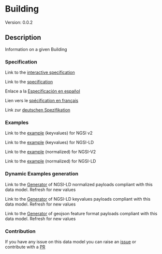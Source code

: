 # Building
Version: 0.0.2

## Description 

Information on a given Building
### Specification

Link to the [interactive specification](https://swagger.lab.fiware.org/?url=https://github.com/smart-data-models/dataModel.Building/blob/master/Building/swagger.yaml)

Link to the [specification](https://github.com/smart-data-models/dataModel.Building/blob/master/Building/doc/spec.md)

Enlace a la [Especificación en español](https://github.com/smart-data-models/dataModel.Building/blob/master/Building/doc/spec_ES.md)

Lien vers le [spécification en français](https://github.com/smart-data-models/dataModel.Building/blob/master/Building/doc/spec_FR.md)

Link zur [deutschen Spezifikation](https://github.com/smart-data-models/dataModel.Building/blob/master/Building/doc/spec_DE.md)
### Examples

Link to the [example](https://github.com/smart-data-models/dataModel.Building/blob/master/Building/examples/example.json) (keyvalues) for NGSI v2

Link to the [example](https://github.com/smart-data-models/dataModel.Building/blob/master/Building/examples/example.jsonld) (keyvalues) for NGSI-LD

Link to the [example](https://github.com/smart-data-models/dataModel.Building/blob/master/Building/examples/example-normalized.json) (normalized) for NGSI-V2

Link to the [example](https://github.com/smart-data-models/dataModel.Building/blob/master/Building/examples/example-normalized.jsonld) (normalized) for NGSI-LD
### Dynamic Examples generation

Link to the [Generator](https://smartdatamodels.org/extra/ngsi-ld_generator.php?schemaUrl=https://raw.githubusercontent.com/smart-data-models/dataModel.Building/master/Building/schema.json&email=info@smartdatamodels.org) of NGSI-LD normalized payloads compliant with this data model. Refresh for new values

Link to the [Generator](https://smartdatamodels.org/extra/ngsi-ld_generator_keyvalues.php?schemaUrl=https://raw.githubusercontent.com/smart-data-models/dataModel.Building/master/Building/schema.json&email=info@smartdatamodels.org) of NGSI-LD keyvalues payloads compliant with this data model. Refresh for new values

Link to the [Generator](https://smartdatamodels.org/extra/geojson_features_generator_v1.0.php?schemaUrl=https://raw.githubusercontent.com/smart-data-models/dataModel.Building/master/Building/schema.json&email=info@smartdatamodels.org) of geojson feature format payloads compliant with this data model. Refresh for new values
### Contribution

 If you have any issue on this data model you can raise an [issue](https://github.com/smart-data-models/dataModel.Building/issues)  or contribute with a [PR](https://github.com/smart-data-models/dataModel.Building/pulls)